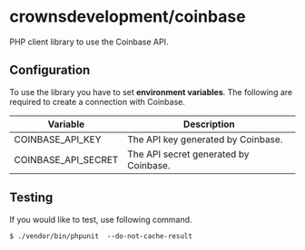 # crownsdevelopment/coinbase

PHP client library to use the Coinbase API.

## Configuration
To use the library you have to set **environment variables**. The following are required to create a connection with Coinbase.

| Variable            | Description                           |
|---------------------|---------------------------------------|
| COINBASE_API_KEY    | The API key generated by Coinbase.    |
| COINBASE_API_SECRET | The API secret generated by Coinbase. |

## Testing
If you would like to test, use following command.
```
$ ./vendor/bin/phpunit  --do-not-cache-result
```